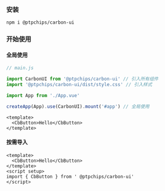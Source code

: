 ### 安装

```bash
npm i @ptpchips/carbon-ui
```

### 开始使用

#### 全局使用

```js
// main.js

import CarbonUI from '@ptpchips/carbon-ui' // 引入所有组件
import '@ptpchips/carbon-ui/dist/style.css' // 引入样式

import App from './App.vue'

createApp(App).use(CarbonUI).mount('#app') // 全局使用
```

```vue
<template>
  <CbButton>Hello</CbButton>
</template>
```

#### 按需导入

```vue
<template>
  <CbButton>Hello</CbButton>
</template>
<script setup>
import { CbButton } from ' @ptpchips/carbon-ui'
</script>
```
